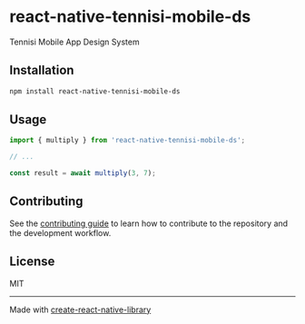 # react-native-tennisi-mobile-ds

Tennisi Mobile App Design System

## Installation

```sh
npm install react-native-tennisi-mobile-ds
```

## Usage


```js
import { multiply } from 'react-native-tennisi-mobile-ds';

// ...

const result = await multiply(3, 7);
```


## Contributing

See the [contributing guide](CONTRIBUTING.md) to learn how to contribute to the repository and the development workflow.

## License

MIT

---

Made with [create-react-native-library](https://github.com/callstack/react-native-builder-bob)
